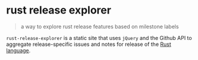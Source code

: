 # rust release explorer
> a way to explore rust release features based on milestone labels

`rust-release-explorer` is a static site that uses `jQuery` and the Github API to aggregate release-specific issues and notes for release of the [Rust language](http://rust-lang.org).
